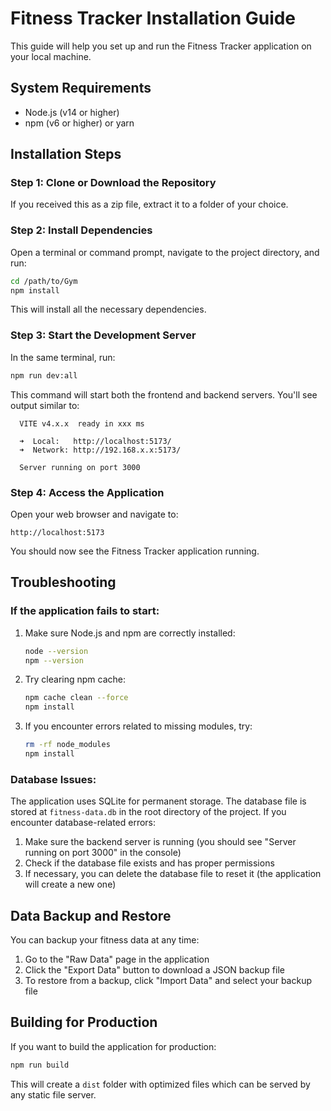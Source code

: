 # Fitness Tracker Installation Guide

This guide will help you set up and run the Fitness Tracker application on your local machine.

## System Requirements

- Node.js (v14 or higher)
- npm (v6 or higher) or yarn

## Installation Steps

### Step 1: Clone or Download the Repository

If you received this as a zip file, extract it to a folder of your choice.

### Step 2: Install Dependencies

Open a terminal or command prompt, navigate to the project directory, and run:

```bash
cd /path/to/Gym
npm install
```

This will install all the necessary dependencies.

### Step 3: Start the Development Server

In the same terminal, run:

```bash
npm run dev:all
```

This command will start both the frontend and backend servers. You'll see output similar to:

```
  VITE v4.x.x  ready in xxx ms

  ➜  Local:   http://localhost:5173/
  ➜  Network: http://192.168.x.x:5173/
  
  Server running on port 3000
```

### Step 4: Access the Application

Open your web browser and navigate to:

```
http://localhost:5173
```

You should now see the Fitness Tracker application running.

## Troubleshooting

### If the application fails to start:

1. Make sure Node.js and npm are correctly installed:
   ```bash
   node --version
   npm --version
   ```

2. Try clearing npm cache:
   ```bash
   npm cache clean --force
   npm install
   ```

3. If you encounter errors related to missing modules, try:
   ```bash
   rm -rf node_modules
   npm install
   ```

### Database Issues:

The application uses SQLite for permanent storage. The database file is stored at `fitness-data.db` in the root directory of the project. If you encounter database-related errors:

1. Make sure the backend server is running (you should see "Server running on port 3000" in the console)
2. Check if the database file exists and has proper permissions
3. If necessary, you can delete the database file to reset it (the application will create a new one)

## Data Backup and Restore

You can backup your fitness data at any time:

1. Go to the "Raw Data" page in the application
2. Click the "Export Data" button to download a JSON backup file
3. To restore from a backup, click "Import Data" and select your backup file

## Building for Production

If you want to build the application for production:

```bash
npm run build
```

This will create a `dist` folder with optimized files which can be served by any static file server.